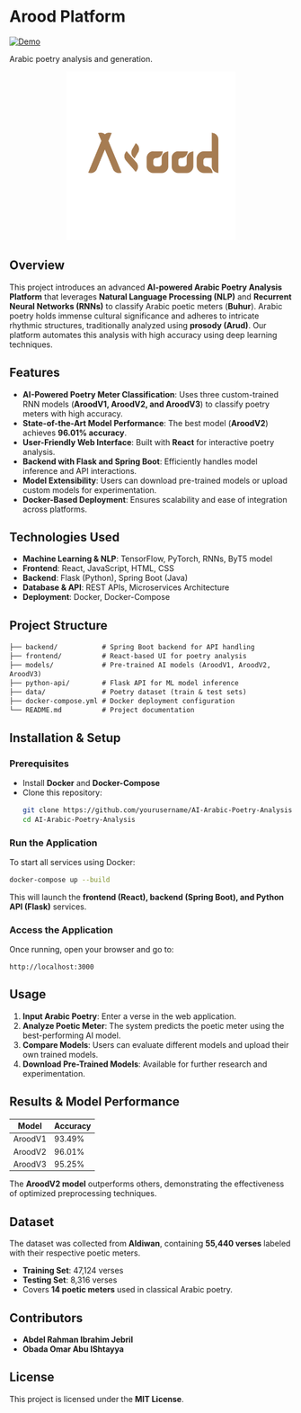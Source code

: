 # Arood Platform

[![Demo](https://img.shields.io/badge/Demo-YouTube-FF0000?style=social&logo=youtube)](https://www.youtube.com/watch?v=9bsCSzAySrY)

Arabic poetry analysis and generation. 
<p align = 'center'>
<img src='https://raw.githubusercontent.com/0bada02/Arood-Platform/master/Arood.png' width='300px' alt='logo for Arood'/>
</p>

## Overview
This project introduces an advanced **AI-powered Arabic Poetry Analysis Platform** that leverages **Natural Language Processing (NLP)** and **Recurrent Neural Networks (RNNs)** to classify Arabic poetic meters (**Buhur**). Arabic poetry holds immense cultural significance and adheres to intricate rhythmic structures, traditionally analyzed using **prosody (Arud)**. Our platform automates this analysis with high accuracy using deep learning techniques.

## Features

- **AI-Powered Poetry Meter Classification**: Uses three custom-trained RNN models (**AroodV1, AroodV2, and AroodV3**) to classify poetry meters with high accuracy.
- **State-of-the-Art Model Performance**: The best model (**AroodV2**) achieves **96.01% accuracy**.
- **User-Friendly Web Interface**: Built with **React** for interactive poetry analysis.
- **Backend with Flask and Spring Boot**: Efficiently handles model inference and API interactions.
- **Model Extensibility**: Users can download pre-trained models or upload custom models for experimentation.
- **Docker-Based Deployment**: Ensures scalability and ease of integration across platforms.

## Technologies Used

- **Machine Learning & NLP**: TensorFlow, PyTorch, RNNs, ByT5 model
- **Frontend**: React, JavaScript, HTML, CSS
- **Backend**: Flask (Python), Spring Boot (Java)
- **Database & API**: REST APIs, Microservices Architecture
- **Deployment**: Docker, Docker-Compose

## Project Structure

```
├── backend/           # Spring Boot backend for API handling
├── frontend/          # React-based UI for poetry analysis
├── models/            # Pre-trained AI models (AroodV1, AroodV2, AroodV3)
├── python-api/        # Flask API for ML model inference
├── data/              # Poetry dataset (train & test sets)
├── docker-compose.yml # Docker deployment configuration
└── README.md          # Project documentation
```

## Installation & Setup

### Prerequisites

- Install **Docker** and **Docker-Compose**
- Clone this repository:
  ```bash
  git clone https://github.com/yourusername/AI-Arabic-Poetry-Analysis.git
  cd AI-Arabic-Poetry-Analysis
  ```

### Run the Application

To start all services using Docker:

```bash
docker-compose up --build
```

This will launch the **frontend (React), backend (Spring Boot), and Python API (Flask)** services.

### Access the Application

Once running, open your browser and go to:

```
http://localhost:3000
```

## Usage

1. **Input Arabic Poetry**: Enter a verse in the web application.
2. **Analyze Poetic Meter**: The system predicts the poetic meter using the best-performing AI model.
3. **Compare Models**: Users can evaluate different models and upload their own trained models.
4. **Download Pre-Trained Models**: Available for further research and experimentation.

## Results & Model Performance

| Model   | Accuracy |
| ------- | -------- |
| AroodV1 | 93.49%   |
| AroodV2 | 96.01%   |
| AroodV3 | 95.25%   |

The **AroodV2 model** outperforms others, demonstrating the effectiveness of optimized preprocessing techniques.

## Dataset

The dataset was collected from **Aldiwan**, containing **55,440 verses** labeled with their respective poetic meters.

- **Training Set**: 47,124 verses
- **Testing Set**: 8,316 verses
- Covers **14 poetic meters** used in classical Arabic poetry.

## Contributors

- **Abdel Rahman Ibrahim Jebril**
- **Obada Omar Abu IShtayya**

## License

This project is licensed under the **MIT License**.
